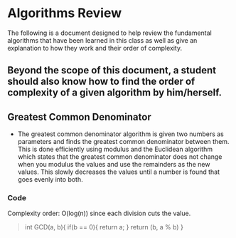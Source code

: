# Algorithms Review
The following is a document designed to help review the fundamental algorithms that have been learned in this class as well as give an explanation to how they work and their order of complexity.

Beyond the scope of this document, a student should also know how to find the order of complexity of a given algorithm by him/herself.
---

## Greatest Common Denominator
* The greatest common denominator algorithm is given two numbers as parameters and finds the greatest common denominator between them. This is done efficiently using modulus and the Euclidean algorithm which states that the greatest common denominator does not change when you modulus the values and use the remainders as the new values. This slowly decreases the values until a number is found that goes evenly into both.

### Code
Complexity order: O(log(n)) since each division cuts the value.

>   int GCD(a, b){
>       if(b == 0){
>           return a;
>       }
>       return (b, a % b)
>   }

